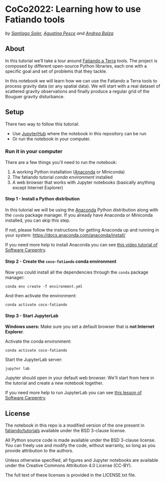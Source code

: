 # CoCo2022: Learning how to use Fatiando tools
_by [Santiago Soler](https://github.com/santisoler/), [Agustina Pesce](https://github.com/aguspesce/) and [Andrea Balza](https://github.com/andieie)_


## About

In this tutorial we’ll take a tour around
[Fatiando a Terra](https://www.fatiando.org) tools.
The project is composed by different open-source Python libraries, each one with a specific goal and set of problems that they tackle.

In this notebook we will learn how we can use the Fatiando a Terra tools to process gravity data (or any spatial data).
We will start with a real dataset of scattered gravity observations
and finally produce a regular grid of the Bouguer gravity disturbance.

## Setup

There two way to follow this tutorial:

- Use [JupyterHub](https://lab.openearthscape.org) where the notebook in this repository can be run
- Or run the notebook in your computer.

### Run it in your computer

There are a few things you'll need to run the notebook:

1. A working Python installation ([Anaconda](https://www.anaconda.com/) or Miniconda)
2. The fatiando tutorial _conda environment_ installed
3. A web browser that works with Jupyter notebooks
   (basically anything except Internet Explorer)

#### Step 1 - Install a Python distribution

In this tutorial we will be using the [Anaconda](https://www.anaconda.com/)
Python distribution along with the `conda` package manager. If you already have
Anaconda or Miniconda installed, you can skip this step.

If not, please follow the instructions for getting Anaconda up and running in
your system: https://docs.anaconda.com/anaconda/install/

If you need more help to install Anaconda you can see
[this video tutorial of Software Carpentry](https://carpentries.github.io/workshop-template/#python).

#### Step 2 - Create the `coco-fatiando` conda environment

Now you could install all the dependencies through the `conda` package manager:

```
conda env create -f environment.yml
```

And then activate the environment:

```
conda activate coco-fatiando
```

#### Step 3 - Start JupyterLab

**Windows users:** Make sure you set a default browser that is **not Internet Explorer**.

Activate the conda environment:

```
conda activate coco-fatiando
```

Start the JupyterLab server:

```
jupyter lab
```

Jupyter should open in your default web browser.
We'll start from here in the tutorial and create a new notebook together.

If you need more help to run JupyterLab you can see [this lesson of Software Carpentry](https://swcarpentry.github.io/python-novice-gapminder/01-run-quit/index.html).

## License

The notebook in this repo is a modified version of the one present in
[fatiando/tutorials](https://github.com/fatiando/tutorials) available under the
BSD 3-clause license.

All Python source code is made available under the BSD 3-clause license. You
can freely use and modify the code, without warranty, so long as you provide
attribution to the authors.

Unless otherwise specified, all figures and Jupyter notebooks are available
under the Creative Commons Attribution 4.0 License (CC-BY).

The full text of these licenses is provided in the LICENSE.txt file.
